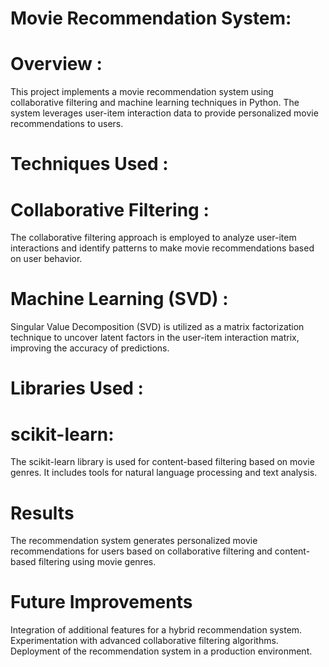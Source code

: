 # Movie Recommendation System:
# Overview :
This project implements a movie recommendation system using collaborative filtering and machine learning techniques in Python. The system leverages user-item interaction data to provide personalized movie recommendations to users.

# Techniques Used :
# Collaborative Filtering :
The collaborative filtering approach is employed to analyze user-item interactions and identify patterns to make movie recommendations based on user behavior.

# Machine Learning (SVD) :
Singular Value Decomposition (SVD) is utilized as a matrix factorization technique to uncover latent factors in the user-item interaction matrix, improving the accuracy of predictions.

# Libraries Used :
# scikit-learn:
The scikit-learn library is used for content-based filtering based on movie genres. It includes tools for natural language processing and text analysis.

# Results
The recommendation system generates personalized movie recommendations for users based on collaborative filtering and content-based filtering using movie genres.

# Future Improvements
Integration of additional features for a hybrid recommendation system.
Experimentation with advanced collaborative filtering algorithms.
Deployment of the recommendation system in a production environment.
